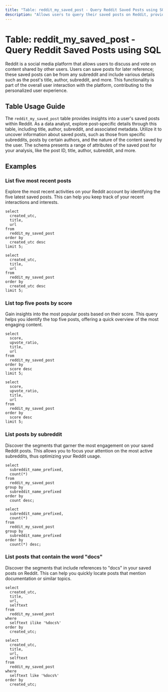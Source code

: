 ```yaml
---
title: "Table: reddit_my_saved_post - Query Reddit Saved Posts using SQL"
description: "Allows users to query their saved posts on Reddit, providing insights into post details such as title, author, subreddit, and more."
---
```


# Table: reddit_my_saved_post - Query Reddit Saved Posts using SQL

Reddit is a social media platform that allows users to discuss and vote on content shared by other users. Users can save posts for later reference; these saved posts can be from any subreddit and include various details such as the post's title, author, subreddit, and more. This functionality is part of the overall user interaction with the platform, contributing to the personalized user experience.

## Table Usage Guide

The `reddit_my_saved_post` table provides insights into a user's saved posts within Reddit. As a data analyst, explore post-specific details through this table, including title, author, subreddit, and associated metadata. Utilize it to uncover information about saved posts, such as those from specific subreddits, posts by certain authors, and the nature of the content saved by the user. The schema presents a range of attributes of the saved post for your analysis, like the post ID, title, author, subreddit, and more.

## Examples

### List five most recent posts
Explore the most recent activities on your Reddit account by identifying the five latest saved posts. This can help you keep track of your recent interactions and interests.

```sql+postgres
select
  created_utc,
  title,
  url
from
  reddit_my_saved_post
order by
  created_utc desc
limit 5;
```

```sql+sqlite
select
  created_utc,
  title,
  url
from
  reddit_my_saved_post
order by
  created_utc desc
limit 5;
```

### List top five posts by score
Gain insights into the most popular posts based on their score. This query helps you identify the top five posts, offering a quick overview of the most engaging content.

```sql+postgres
select
  score,
  upvote_ratio,
  title,
  url
from
  reddit_my_saved_post
order by
  score desc
limit 5;
```

```sql+sqlite
select
  score,
  upvote_ratio,
  title,
  url
from
  reddit_my_saved_post
order by
  score desc
limit 5;
```

### List posts by subreddit
Discover the segments that garner the most engagement on your saved Reddit posts. This allows you to focus your attention on the most active subreddits, thus optimizing your Reddit usage.

```sql+postgres
select
  subreddit_name_prefixed,
  count(*)
from
  reddit_my_saved_post
group by
  subreddit_name_prefixed
order by
  count desc;
```

```sql+sqlite
select
  subreddit_name_prefixed,
  count(*)
from
  reddit_my_saved_post
group by
  subreddit_name_prefixed
order by
  count(*) desc;
```

### List posts that contain the word "docs"
Discover the segments that include references to "docs" in your saved posts on Reddit. This can help you quickly locate posts that mention documentation or similar topics.

```sql+postgres
select
  created_utc,
  title,
  url,
  selftext
from
  reddit_my_saved_post
where
  selftext ilike '%docs%'
order by
  created_utc;
```

```sql+sqlite
select
  created_utc,
  title,
  url,
  selftext
from
  reddit_my_saved_post
where
  selftext like '%docs%'
order by
  created_utc;
```
